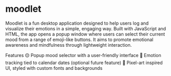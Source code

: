 # moodlet

Moodlet is a fun desktop application designed to help users log and visualize their emotions in a simple, engaging way. Built with JavaScript and HTML, the app opens a popup window where users can select their current mood from a range of emoji-like buttons. It aims to promote emotional awareness and mindfulness through lightweight interaction.

Features
🟡 Popup mood selector with a user-friendly interface
📅 Emotion tracking tied to calendar dates (optional future feature)
🎨 Pixel-art inspired UI, styled with custom fonts and backgrounds
